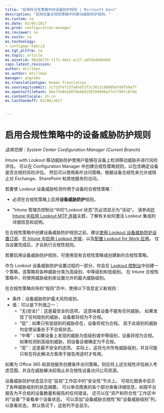 ```yaml
---
title: "启用符合性策略中的设备防护规则 | Microsoft Docs"
description: "启用设备合规性策略中的移动威胁防护规则。"
ms.custom: na
ms.date: 03/05/2017
ms.prod: configuration-manager
ms.reviewer: na
ms.suite: na
ms.technology:
- configmgr-hybrid
ms.tgt_pltfrm: na
ms.topic: article
ms.assetid: 99a5b715-f172-46e1-ac27-ad55bde66d0d
caps.latest.revision: 
author: mtillman
ms.author: mtillman
manager: angrobe
ms.translationtype: Human Translation
ms.sourcegitcommit: 2c723fe7137a95df271c3612c88805efd8fb9a77
ms.openlocfilehash: b6e7fe0416870ebb6258f89808affe77997c879d
ms.contentlocale: zh-cn
ms.lasthandoff: 03/06/2017


---
```

# <a name="enable-device-threat-protection-rule-in-the-compliance-policy"></a>启用合规性策略中的设备威胁防护规则

*适用范围：System Center Configuration Manager (Current Branch)*

Intune with Lookout 移动威胁防护使用户能够在设备上检测移动威胁并进行风险评估。 可以在 Configuration Manager 中创建合规性策略规则，以包含确定设备是否合规的风险评估。 然后可以使用条件访问策略，根据设备合规性来允许或阻止对 Exchange、SharePoint 和其他服务的访问。

若要使 Lookout 设备威胁检测作用于设备的合规性策略：

* 必须在合规性策略上启用**设备威胁防护**规则。

* “Intune 管理员控制台”中的“Lookout 状态”页必须显示为“活动”。 请参阅[在 Intune 中启用 Lookout MTP 连接](enable-lookout-connection-in-intune.md)主题，了解有关如何激活 Lookout 集成的详细信息和说明。


在合规性策略中创建设备威胁防护规则之前，建议[使用 Lookout 设备威胁防护设置订阅](set-up-your-subscription-with-lookout.md)、[在 Intune 中启用 Lookout 连接](enable-lookout-connection-in-intune.md)，以及[配置 Lookout for Work 应用](configure-and-deploy-lookout-for-work-apps.md)。 仅当设置完成后，才会执行合规性规则。

若要启用设备威胁防护规则，可使用现有合规性策略或创建新的合规性策略。

作为 Lookout 设备威胁防护设置过程的一部分，你会在 [Lookout 控制台](https://aad.lookout.com)中创建一个策略，该策略将各种威胁分类为高级别、中等级别和低级别。 在 Intune 合规性策略中，将使用威胁级别来设置允许的最大威胁级别。

在合规性策略向导的“规则”页中，使用以下信息定义新规则：
  * 条件：设备威胁防护最大风险级别。
  * 值：可以是下列值之一：
    * “无(安全)”：这是最安全的选项。 这意味着设备不能有任何威胁。 如果发现了任何级别的威胁，设备都将视为不合规。
    * “低”：如果只有低级别的威胁存在，设备将视为合规。 高于此级别的威胁均会使设备处于不合规状态。
    * “中等”：如果设备上发现的威胁为低级别或中等级别，设备将视为合规。 如果检测到高级别威胁，则设备会被确定为不合规。
    * “高”：这是最不安全的选项。 实际上，这将允许所有威胁级别，并且可能只有在将此解决方案用于报告用途时才有用。

如果为 Office 365 和其他服务创建条件访问策略，则应将上述合规性评估纳入考虑范围，并且在威胁解决前阻止非合规性设备访问公司资源。

设备威胁防护状态显示在“监视”工作区中的“安全性”节点上。
可视化图表中显示了各种威胁级别的状态摘要。 可以单击图表的各个部分查看详细信息，如按平台报告为不合规的设备数量和报告的任何错误。
还可以在“资产和符合性”工作区中的“设备”下查看单个设备状态。  可以添加“设备威胁合规性”和“设备威胁级别”列，以查看状态。  默认情况下，这些列不会显示。

